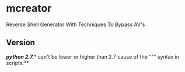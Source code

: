 # mcreator
Reverse Shell Generator With Techniques To Bypass AV's

## Version
***python 2.7.**** can't be lower or higher than 2.7 cause of the """ syntax in scripts.**
